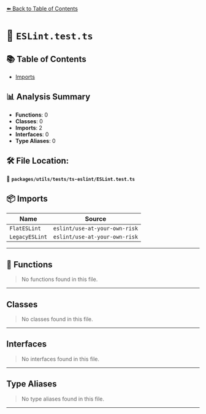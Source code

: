 [⬅️ Back to Table of Contents](../../../../index.md)

# 📄 `ESLint.test.ts`

## 📚 Table of Contents

- [Imports](#imports)

## 📊 Analysis Summary

- **Functions**: 0
- **Classes**: 0
- **Imports**: 2
- **Interfaces**: 0
- **Type Aliases**: 0

## 🛠️ File Location:
📂 **`packages/utils/tests/ts-eslint/ESLint.test.ts`**

## 📦 Imports

| Name | Source |
|------|--------|
| `FlatESLint` | `eslint/use-at-your-own-risk` |
| `LegacyESLint` | `eslint/use-at-your-own-risk` |


---

## 🔧 Functions

> No functions found in this file.


---

## Classes

> No classes found in this file.


---

## Interfaces

> No interfaces found in this file.


---

## Type Aliases

> No type aliases found in this file.


---
